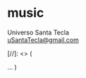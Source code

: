 # music
Universo Santa Tecla  
[uSantaTecla@gmail.com](mailto:uSantaTecla@gmail.com)  

[//]: <> (

...
)
